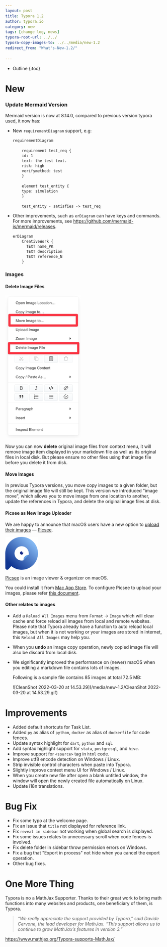 ```yaml
---
layout: post
title: Typora 1.2
author: typora.io
category: new
tags: [change log, news]
typora-root-url: ../../
typora-copy-images-to: ../../media/new-1.2
redirect_from: "What's-New-1.2/"

---
```


* Outline
{:toc}
# New

### Update Mermaid Version

Mermaid version is now at 8.14.0, compared to previous version typora used, it now has:

- New `requirementDiagram` support, e.g:

  ```mermaid
  requirementDiagram
  
      requirement test_req {
      id: 1
      text: the test text.
      risk: high
      verifymethod: test
      }
  
      element test_entity {
      type: simulation
      }
  
      test_entity - satisfies -> test_req
  ```

  

- Other improvements, such as `erDiagram` can have keys and commands. For more improvements, see <https://github.com/mermaid-js/mermaid/releases>.

  ```mermaid
  erDiagram
      CreativeWork {
        TEXT name_PK
        TEXT description
        TEXT reference_N
      }
  ```

### Images

#### Delete Image Files

<img src="/media/new-1.2/CleanShot 2022-03-19 at 20.01.00@2x.png" alt="CleanShot 2022-03-19 at 20.01.00@2x" style="zoom:50%;" />

Now you can now **delete** original image files from context menu, it will remove image item displayed in your markdown file as well as its original files in local disk. But please ensure no other files using that image file before you delete it from disk.

#### Move Images

In previous Typora versions, you move copy images to a given folder, but the original image file will still be kept. This version we introduced "image move", which allows you to move image from one location to another, update the references in Typora, and delete the original image files at disk.

#### Picsee as New Image Uploader

We are happy to announce that macOS users have a new option to [upload their images](/Upload-Image/) — [Picsee](https://enpicsee.chitaner.com/).

![logo](/media/new-1.2/picsee.png)

[Picsee](https://enpicsee.chitaner.com/) is an image viewer & organizer on macOS.

You could install it from [Mac App Store](https://apps.apple.com/app/id1454805783). To configure Picsee to upload your images, please refer [this document](https://enpicsee.chitaner.com/blog/Typora_imageCloud_config.html).

#### Other relates to images

- Add a `Reload All Images` menu from `Format` → `Image` which will clear cache and force reload all images from local and remote websites. Please note that Typora already have a function to auto reload local images, but when it is not working or your images are stored in internet, this `Reload All Images` may help you.

- When you **undo** an image copy operation, newly copied image file will also be discard from local disk.

- We significantly improved the performance on (newer) macOS when you editing a markdown file contains lots of images. 

  Following is a sample file contains 85 images at total 72.5 MB:

  ![CleanShot 2022-03-20 at 14.53.29](/media/new-1.2/CleanShot 2022-03-20 at 14.53.29.gif)

# Improvements

- Added default shortcuts for Task List.
- Added `py` as alias of `python`, `docker` as alias of `dockerfile` for code fences.
- Update syntax highlight for `dart`, `python` and `sql`.
- Add syntax highlight support for `stata`, `postgresql`, and `hive`.
- Improve support for `<source>` tag in `html` code.
- Improve utf8 encode detection on Windows / Linux.
- Strip invisible control characters when paste into Typora. 
- Slightly improve context menu UI for Windows / Linux.
- When you create new file after open a blank untitled window, the window will open the newly created file automatically on Linux.
-  Update i18n translations.

# Bug Fix

- Fix some typo at the welcome page.
- Fix an issue that `title` not displayed for reference link.
- Fix `reveal in sidebar` not working when global search is displayed.
- Fix some issues relates to unnecessary scroll when code fences is involved.
- Fix delete folder in sidebar throw permission errors on Windows.
- Fix a bug that "Export in process" not hide when you cancel the export operation.
- Other bug fixes.

# One More Thing

Typora is no a MathJax Supporter. Thanks to their great work to bring math functions into many websites and products, one beneficiary of them, is Typora.

> *“We really appreciate the support provided by Typora,” said Davide Cervone, the lead developer for MathJax. “This support allows us to continue to grow MathJax’s features in version 3.”*

https://www.mathjax.org/Typora-supports-MathJax/
